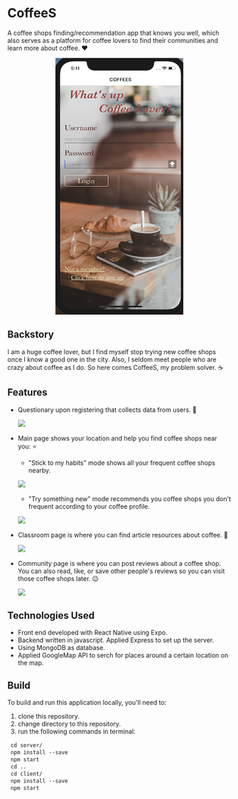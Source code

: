 # CoffeeS
A coffee shops finding/recommendation app that knows you well, which also serves as a platform for coffee lovers to find their communities and learn more about coffee. :heart:


<p align="center">
  <img src="./mainscreen.png"/>
</p>



## Backstory
I am a huge coffee lover, but I find myself stop trying new coffee shops once I know a good one in the city. Also, I seldom meet people who are crazy about coffee as I do. So here comes CoffeeS, my problem solver.  :coffee:


## Features
- Questionary upon registering that collects data from users. :notebook:

  ![](http://g.recordit.co/J9Gwe1fScb.gif)




- Main page shows your location and help you find coffee shops near you: :star:

  - "Stick to my habits" mode shows all your frequent coffee shops nearby. 
  
  ![](http://g.recordit.co/lMPV7B08FJ.gif)  
  
  
  - "Try something new" mode recommends you coffee shops you don't frequent according to your coffee profile. 
  
  ![](http://g.recordit.co/wqJbRrUkHT.gif)

 
 
 
- Classroom page is where you can find article resources about coffee. :school:

  ![](http://g.recordit.co/9FYlBYQvry.gif)
  



- Community page is where you can post reviews about a coffee shop. You can also read, like, or save other people's reviews so you can visit those coffee shops later. :wink:

  ![](http://g.recordit.co/yKjUlpk3K7.gif)




## Technologies Used
- Front end developed with React Native using Expo.
- Backend written in javascript. Applied Express to set up the server.
- Using MongoDB as database.
- Applied GoogleMap API to serch for places around a certain location on the map.


## Build

To build and run this application locally, you'll need to:
1. clone this repository.
2. change directory to this repository.
3. run the following commands in terminal:

```
 cd server/
 npm install --save
 npm start
 cd ..
 cd client/
 npm install --save
 npm start


```

